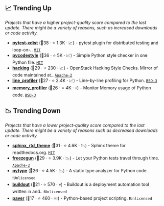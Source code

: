 ## 📈 Trending Up

_Projects that have a higher project-quality score compared to the last update. There might be a variety of reasons, such as increased downloads or code activity._

- <b><a href="https://github.com/pytest-dev/pytest-xdist">pytest-xdist</a></b> (🥇38 ·  ⭐ 1.3K · 📈) - pytest plugin for distributed testing and loop-on-.. <code><a href="http://bit.ly/34MBwT8">MIT</a></code> <code><img src="https://docs.pytest.org/en/stable/_static/favicon.png" style="display:inline;" width="13" height="13"></code>
- <b><a href="https://github.com/PyCQA/pycodestyle">pycodestyle</a></b> (🥈36 ·  ⭐ 5K · 📈) - Simple Python style checker in one Python file. <code><a href="http://bit.ly/34MBwT8">MIT</a></code>
- <b><a href="https://github.com/openstack/hacking">hacking</a></b> (🥈29 ·  ⭐ 230 · 📈) - OpenStack Hacking Style Checks. Mirror of code maintained at.. <code><a href="http://bit.ly/3nYMfla">Apache-2</a></code> <code><img src="https://cdn.iconscout.com/icon/free/png-256/8-eight-digital-number-numerical-numbers-36025.png" style="display:inline;" width="13" height="13"></code>
- <b><a href="https://github.com/pyutils/line_profiler">line_profiler</a></b> (🥉27 ·  ⭐ 2.4K · 📈) - Line-by-line profiling for Python. <code><a href="http://bit.ly/3aKzpTv">BSD-3</a></code>
- <b><a href="https://github.com/fabianp/memory_profiler">memory_profiler</a></b> (🥉26 ·  ⭐ 4K · 💀) - Monitor Memory usage of Python code. <code><a href="http://bit.ly/3aKzpTv">BSD-3</a></code>

## 📉 Trending Down

_Projects that have a lower project-quality score compared to the last update. There might be a variety of reasons such as decreased downloads or code activity._

- <b><a href="https://github.com/readthedocs/sphinx_rtd_theme">sphinx_rtd_theme</a></b> (🥈31 ·  ⭐ 4.6K · 📉) - Sphinx theme for readthedocs.org. <code><a href="http://bit.ly/34MBwT8">MIT</a></code> <code><img src="https://www.sphinx-doc.org/en/master/_static/favicon.svg" style="display:inline;" width="13" height="13"></code>
- <b><a href="https://github.com/spulec/freezegun">freezegun</a></b> (🥉29 ·  ⭐ 3.9K · 📉) - Let your Python tests travel through time. <code><a href="http://bit.ly/3nYMfla">Apache-2</a></code>
- <b><a href="https://github.com/google/pytype">pytype</a></b> (🥉26 ·  ⭐ 4.5K · 📉) - A static type analyzer for Python code. <code>❗Unlicensed</code>
- <b><a href="https://github.com/buildout/buildout">buildout</a></b> (🥉21 ·  ⭐ 570 · 💀) - Buildout is a deployment automation tool written in and.. <code>❗Unlicensed</code>
- <b><a href="https://github.com/paver/paver">paver</a></b> (🥉17 ·  ⭐ 460 · 💤) - Python-based project scripting. <code>❗Unlicensed</code>

